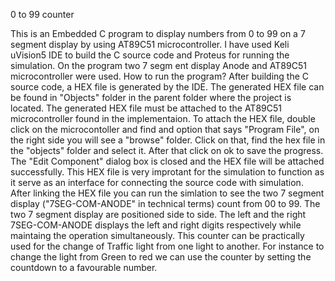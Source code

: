 0 to 99 counter


This is an Embedded C program to display numbers from 0 to 99 on a 7 segment display by using AT89C51 microcontroller. I 
have used Keli uVision5 IDE to build the C source code and Proteus for running the simulation. On the program two 7 segm
ent display Anode and AT89C51 microcontroller were used.
How to run the program? 
After building the C source code, a HEX file is generated by the IDE. The generated HEX file can be found in "Objects" folder in the parent folder where the project is
located. The generated HEX file must be attached to the AT89C51 microcontroller found in the implementaion. To attach the 
HEX file, double click on the microcontoller and find and option that says "Program File", on the right side you will see
a "browse" folder. Click on that, find the hex file in the "objects" folder and select it. After that click on ok to save
the progress. The "Edit Component" dialog box is closed and the HEX file will be attached successfully. 
This HEX file is very improtant for the simulation to function as it serve as an interface for connecting the source code 
with simulation. After linking the HEX file you can run the simlation to see the two 7 segment display ("7SEG-COM-ANODE"
in technical terms) count from 00 to 99.
The two 7 segment display are positioned side to side. The left and the right 7SEG-COM-ANODE displays the left and right 
digits respectively while maintaing the operation simultaneously. 
This counter can be practically used for the change of Traffic light from one light to another. For instance to change the
light from Green to red we can use the counter by setting the countdown to a favourable number.
